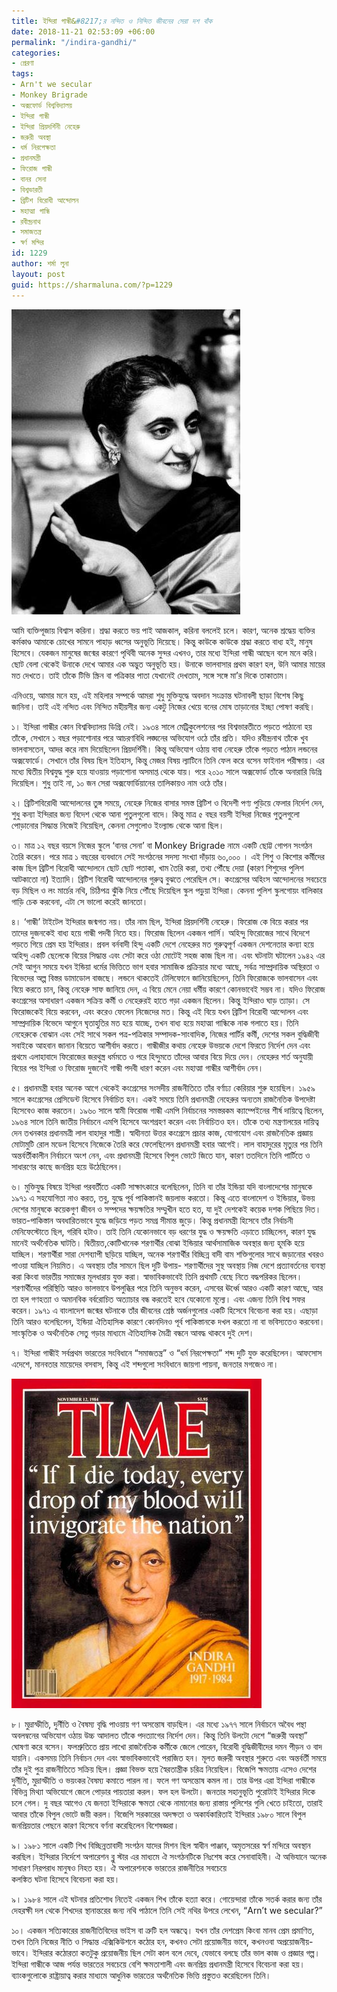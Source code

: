 ```yaml
---
title: ইন্দিরা গান্ধী&#8217;র নন্দিত ও নিন্দিত জীবনের সেরা দশ বাঁক
date: 2018-11-21 02:53:09 +06:00
permalink: "/indira-gandhi/"
categories:
- প্রেরণা
tags:
- Arn't we secular
- Monkey Brigrade
- অক্সফোর্ড বিশ্ববিদ্যালয়
- ইন্দিরা গান্ধী
- ইন্দিরা প্রিয়দর্শিনী নেহেরু
- জরুরী অবস্থা
- ধর্ম নিরপেক্ষতা
- প্রধানমন্ত্রী
- ফিরোজ গান্ধী
- বানর সেনা
- বিশ্বভারতী
- ব্রিটিশ বিরোধী আন্দোলন
- মহাত্মা গান্ধি
- রবীন্দ্রনাথ
- সমাজতন্ত্র
- স্বর্ণ মন্দির
id: 1229
author: শর্মা লুনা
layout: post
guid: https://sharmaluna.com/?p=1229
---
```


[![](/assets/images/wp-content/uploads/2018/11/46494540_2224602440883743_809360267371610112_n-1.jpg)](/assets/images/wp-content/uploads/2018/11/46494540_2224602440883743_809360267371610112_n-1.jpg)

আমি ব্যক্তিপূজায় বিশ্বাস করিনা। শ্রদ্ধা করতে ভয় পাই আজকাল, করিনা বললেই চলে। কারণ, অনেক শ্রদ্ধেয় ব্যক্তির কর্মকাণ্ড আমাকে চোখের সামনে পাহাড় ধ্বসের অনুভূতি দিয়েছে। কিন্তু কাউকে কাউকে শ্রদ্ধা করতে বাধ্য হই, মানুষ হিসেবে। যেকজন মানুষের জন্মের কারণে পৃথিবী অনেক সুন্দর এখনও, তার মধ্যে ইন্দিরা গান্ধী আছেন বলে মনে করি। ছোট বেলা থেকেই উনাকে দেখে আমার এক অদ্ভুত অনুভূতি হয়। উনাকে ভালবাসার প্রথম কারণ হল, উনি আমার মায়ের মত দেখতে। তাই তাঁকে টিভি স্ক্রিন বা পত্রিকার পাতা যেখানেই দেখতাম, সঙ্গে সঙ্গে মা’র দিকে তাকাতাম।

এনিওয়ে, আমার মনে হয়, এই মহিলার সম্পর্কে আমরা শুধু মুক্তিযুদ্ধে অবদান সংক্রান্ত ঘটনাবলী ছাড়া বিশেষ কিছু জানিনা। তাই এই নন্দিত এবং নিন্দিত মহীয়সীর জন্য একটু নিজের খেয়ে বনের মোষ তাড়ানোর ইচ্ছা পোষণ করছি।

১। ইন্দিরা গান্ধীর কোন বিশ্ববিদ্যালয় ডিগ্রি নেই। ১৯৩৪ সালে মেট্রিকুলেশনের পর বিশ্বভারতীতে পড়তে পাঠানো হয় তাঁকে, সেখানে ১ বছর পড়াশোনার পরে আচরণবিধি লঙ্ঘনের অভিযোগ ওঠে তাঁর প্রতি। যদিও রবীন্দ্রনাথ তাঁকে খুব ভালবাসতেন, আদর করে নাম দিয়েছিলেন প্রিয়দর্শিনী। কিন্তু অভিযোগ ওঠায় বাবা নেহেরু তাঁকে পড়তে পাঠান লন্ডনের অক্সফোর্ডে। সেখানে তাঁর বিষয় ছিল ইতিহাস, কিন্তু মেজর বিষয় ল্যাটিনে তিনি ফেল করে বসেন ফাইনাল পরীক্ষায়। এর মধ্যে দ্বিতীয় বিশ্বযুদ্ধ শুরু হয়ে যাওয়ায় পড়াশোনা অসমাপ্ত থেকে যায়। পরে ২০১০ সালে অক্সফোর্ড তাঁকে অনারারি ডিগ্রি দিয়েছিল। শুধু তাই না, ১০ জন সেরা অক্সফোর্ডিয়ানের তালিকায়ও নাম ওঠে তাঁর।

২। ব্রিটিশবিরোধী আন্দোলনের তুঙ্গ সময়ে, নেহেরু নিজের বাসার সমস্ত ব্রিটিশ ও বিদেশী পণ্য পুড়িয়ে ফেলার নির্দেশ দেন, শুধু কন্যা ইন্দিরার জন্য বিদেশ থেকে আনা পুতুলগুলো বাদে। কিন্তু মাত্র ৫ বছর বয়সী ইন্দিরা নিজের পুতুলগুলো পোড়ানোর সিদ্ধান্ত নিজেই নিয়েছিল, কেননা সেগুলোও ইংল্যান্ড থেকে আনা ছিল।

৩। মাত্র ১২ বছর বয়সে নিজের স্কুলে ‘বানর সেনা’ বা Monkey Brigrade নামে একটি ছোট্ট গোপন সংগঠন তৈরি করেন। পরে মাত্র ১ বছরের ব্যবধানে সেই সংগঠনের সদস্য সংখ্যা দাঁড়ায় ৬০,০০০ । এই শিশু ও কিশোর কর্মীদের কাজ ছিল ব্রিটিশ বিরোধী আন্দোলনে ছোট ছোট পতাকা, খাম তৈরি করা, তথ্য পৌঁছে দেয়া (কারণ শিশুদের পুলিশ আটকাতো না) ইত্যাদি। ব্রিটিশ বিরোধী আন্দোলনের গুরুত্ব বুঝতে পেরেছিল সে। কংগ্রেসের অহিংস আন্দোলনের সবচেয়ে বড় মিছিল ও লং মার্চের নথি, চিঠিপত্র ঝুঁকি নিয়ে পৌঁছে দিয়েছিল স্কুল পড়ুয়া ইন্দিরা। কেননা পুলিশ স্কুলগোয়ং বালিকার গাড়ি চেক করবেনা, এটা সে ভালো করেই জানতো।

৪। ‘গান্ধী’ টাইটেল ইন্দিরার জন্মগত নয়। তাঁর নাম ছিল, ইন্দিরা প্রিয়দর্শিনী নেহেরু। ফিরোজ কে বিয়ে করার পর তাদের দুজনকেই বাধ্য হয়ে গান্ধী পদবী নিতে হয়। ফিরোজ ছিলেন একজন পার্সি। অহিন্দু ফিরোজের সাথে বিদেশে পড়তে গিয়ে প্রেম হয় ইন্দিরার। প্রবল বর্নবাদী হিন্দু একটি দেশে নেহেরুর মত গুরুত্বপূর্ণ একজন দেশনেতার কন্যা হয়ে অহিন্দু একটি ছেলেকে বিয়ের সিদ্ধান্ত এবং সেটা করে ওঠা মোটেই সহজ কাজ ছিল না। এবং ঘটনাটা ঘটালেন ১৯৪২ এর সেই আগুন সময়ে যখন ইন্ডিয়া ধর্মের ভিত্তিতে ভাগ হবার সামাজিক প্রক্রিয়ার মধ্যে আছে, সর্বত্র সাম্প্রদায়িক অস্থিরতা ও বিভেদের অল্প বিস্তর ডামাডোল বাজছে। লন্ডনে থাকতেই টেলিফোনে জানিয়েছিলেন, তিনি ফিরোজকে ভালবাসেন এবং বিয়ে করতে চান, কিন্তু নেহেরু সাফ জানিয়ে দেন, এ বিয়ে মেনে নেয়া ধর্মীয় কারণে কোনভাবেই সম্ভব না। যদিও ফিরোজ কংগ্রেসের অসাধারণ একজন সক্রিয় কর্মী ও নেহেরুরই হাতে গড়া একজন ছিলেন। কিন্তু ইন্দিরাও ঘাড় ত্যাড়া। সে ফিরোজকেই বিয়ে করবেন, এবং করেও ফেলেন নিজেদের মত। কিন্তু এই বিয়ে যখন ব্রিটিশ বিরোধী আন্দোলন এবং সাম্প্রদায়িক বিভেদে আগুনে ঘৃতাহুতির মত হয়ে যাচ্ছে, তখন বাধ্য হয়ে মহাত্মা গান্ধিকে নাক গলাতে হয়। তিনি নেহেরুকে বোঝান এবং সেই সাথে সকল পত্র-পত্রিকার সম্পাদক-সাংবাদিক, নিজের পার্টির কর্মী, দেশের সকল বুদ্ধিজীবী সবাইকে আহবান জানান বিয়েতে আশীর্বাদ করতে। গান্ধীজীর কথায় নেহেরু উভয়কে দেশে ফিরতে নির্দেশ দেন এবং প্রথমে এলাহাবাদে ফিরোজের জরথুস্ত্র ধর্মমতে ও পরে হিন্দুমতে তাঁদের আবার বিয়ে দিয়ে দেন। নেহেরুর শর্ত অনুযায়ী বিয়ের পর ইন্দিরা ও ফিরোজ দুজনেই গান্ধী পদবী ধারণ করেন এবং মহাত্মা গান্ধীর আশীর্বাদ নেন।

৫। প্রধানমন্ত্রী হবার অনেক আগে থেকেই কংগ্রেসের সংসদীয় রাজনীতিতে তাঁর বর্ণাঢ্য কেরিয়ার শুরু হয়েছিল। ১৯৫৯ সালে কংগ্রেসের প্রেসিডেন্ট হিসেবে নির্বাচিত হন। একই সময়ে তিনি প্রধানমন্ত্রী নেহেরুর অন্যতম রাজনৈতিক উপদেষ্টা হিসেবেও কাজ করতেন। ১৯৬০ সালে স্বামী ফিরোজ গান্ধী এমপি নির্বাচনের সমস্তরকম ক্যাম্পেইনের শীর্ষ দায়িত্বে ছিলেন, ১৯৬৪ সালে তিনি জাতীয় নির্বাচনে এমপি হিসেবে অংশগ্রহণ করেন এবং নির্বাচিতও হন। তাঁকে তথ্য মন্ত্রণালয়ের দায়িত্ব দেন তখনকার প্রধানমত্রী লাল বাহাদুর শাস্ত্রী। স্বাধীনতা উত্তর কংগ্রেসে প্রচার কাজ, যোগাযোগ এবং রাজনৈতিক প্রজ্ঞায় মোটামুটি রোল মডেল হিসেবে নিজেকে তৈরি করে ফেলেছিলেন প্রধানমন্ত্রী হবার আগেই। লাল বাহাদুরের মৃত্যুর পর তিনি অন্তর্বর্তীকালীন নির্বাচনে অংশ নেন, এবং প্রধানমন্ত্রী হিসেবে বিপুল ভোটে জিতে যান, কারণ ততদিনে তিনি পার্টিতে ও সাধারণের কাছে জনপ্রিয় হয়ে উঠেছিলেন।

৬। মুক্তিযুদ্ধ বিষয়ে ইন্দিরা পরবর্তীতে একটি সাক্ষাৎকারে বলেছিলেন, তিনি বা তাঁর ইন্ডিয়া যদি বাংলাদেশের মানুষকে ১৯৭১ এ সহযোগিতা নাও করত, তবু, যুদ্ধে পূর্ব পাকিস্তানই জয়লাভ করতো। কিন্তু এতে বাংলাদেশ ও ইন্ডিয়ার, উভয় দেশের মানুষকে কয়েকগুণ জীবন ও সম্পদের ক্ষয়ক্ষতির সম্মুখীন হতে হত, যা দুই দেশকেই কয়েক দশক পিছিয়ে দিত। ভারত-পাকিস্তান অবধারিতভাবে যুদ্ধে জড়িয়ে পড়ত সমগ্র সীমান্ত জুড়ে। কিন্তু প্রধানমন্ত্রী হিসেবে তাঁর নির্বাচনী মেনিফেস্টোতে ছিল, গরিবি হটাও। তাই তিনি যেকোনভাবে বড় ধরণের যুদ্ধ ও ক্ষয়ক্ষতি এড়াতে চাচ্ছিলেন, কারণ যুদ্ধ মানেই অর্থনৈতিক ঘাটতি। দ্বিতীয়ত,কোটিখানেক শরণার্থীর বোঝা ইন্ডিয়ার আর্থসামাজিক অবস্থার জন্য হূমকি হয়ে যাচ্ছিল। শরণার্থীরা সারা দেশব্যাপী ছড়িয়ে যাচ্ছিল, অনেক শরণার্থীর বিচ্ছিন্ন বাদী বাম শক্তিগুলোর সাথে জড়ানোর খবরও পাওয়া যাচ্ছিল নিয়মিত। এ অবস্থায় তাঁর সামনে ছিল দুটি উপায়- শরণার্থীদের সুস্থ অবস্থায় নিজ দেশে প্রত্যাবর্তনের ব্যবস্থা করা কিংবা ভারতীয় সমাজের মূলধারায় যুক্ত করা। স্বাভাবিকভাবেই তিনি প্রথমটি বেছে নিতে বদ্ধপরিকর ছিলেন। শরণার্থীদের পরিস্থিতি আরও ভালভাবে উপলুব্ধির পরে তিনি অনুভব করেন, এসবের ঊর্ধ্বে আরও একটি কারণ আছে, আর তা হল গণহত্যা ও অমানবিক বর্বরোচিত অত্যাচার বন্ধ করতেই হবে যেকোনো মূল্যে। এবং এজন্য তিনি বিশ্ব সফর করেন। ১৯৭১ এ বাংলাদেশ জন্মের ঘটনাকে তাঁর জীবনের শ্রেষ্ঠ অর্জনগুলোর একটি হিসেবে বিবেচনা করা হয়। এছাড়া তিনি আরও বলেছিলেন, ইন্ডিয়া ঐতিহাসিক কারণে কোনদিনও পূর্ব পাকিস্তানকে দখল করতো না বা ভবিস্যতেও করবেনা। সাংস্কৃতিক ও অর্থনৈতিক সেতু গড়ার মাধ্যমে ঐতিহাসিক মৈত্রী বন্ধনে আবদ্ধ থাকবে দুই দেশ।

৭। ইন্দিরা গান্ধীই সর্বপ্রথম ভারতের সংবিধানে “সমাজতন্ত্র” ও “ধর্ম নিরপেক্ষতা” শব্দ দুটি যুক্ত করেছিলেন। আফসোস এদেশে, মানবতার মায়েদের বসবাস, কিন্তু এই শব্দগুলো সংবিধানে জায়গা পায়না, জনতার মগজেও না।

[![](/assets/images/wp-content/uploads/2018/11/46508869_2224602774217043_1162736192072974336_n.jpg)](/assets/images/wp-content/uploads/2018/11/46508869_2224602774217043_1162736192072974336_n.jpg)

৮। মুদ্রাস্ফীতি, দুর্নীতি ও বৈষম্য বৃদ্ধি পাওয়ায় গণ অসন্তোষ বাড়ছিল। এর মধ্যে ১৯৭৭ সালে নির্বাচনে অবৈধ পন্থা অবলম্বনের অভিযোগ ওঠায় উচ্চ আদালত তাঁকে পদত্যাগের নির্দেশ দেন। কিন্তু তিনি উলটো দেশে “জরুরী অবস্থা” ঘোষণা করে বসেন। ফলশ্রুতিতে প্রায় লাখো রাজনৈতিক কর্মীকে জেলে পোরেন, বিরোধী বুদ্ধিজীবীদের দমন পীড়ন ও বাদ যায়নি। একসময় তিনি নির্বাচন দেন এবং স্বাভাবিকভাবেই পরাজিত হন। মূলত জরুরী অবস্থার শুরুতে এবং অন্তর্বর্তী সময়ে তাঁর দুই পুত্র রাজনীতিতে সক্রিয় ছিল। প্রজ্ঞা বিভক্ত হয়ে স্বৈরতান্ত্রীক চরিত্র নিয়েছিল। বিজেপি ক্ষমতায় এসেও দেশের দুর্নীতি, মুদ্রাস্ফীতি ও ভয়ংকর বৈষম্য কমাতে পারল না। ফলে গণ অসন্তোষ কমল না। তার উপর এরা ইন্দিরা গান্ধীকে বিভিন্ন মিথ্যা অভিযোগে জেলে পোড়ার পায়তারা করল। ফল হল উলটো। জনতার সহানুভূতি পুরোটাই ইন্দিরার দিকে চলে গেল। দু বছর আগেও যে জনতা ইন্দিরাকে ক্ষমতা থেকে নামানোর জন্য রাস্তায় পুলিশের গুলি খেতে চাইতো, তারাই আবার তাঁকে বিপুল ভোটে জয়ী করল। বিজেপি সরকারের অদক্ষতা ও অকার্যকারিতাই ইন্দিরার ১৯৮০ সালে বিপুল জনপ্রিয়তার পেছনে কারণ হিসেবে বর্ণনা করেছিলেন বিশেষজ্ঞরা।

৯। ১৯৮১ সালে একটি শিখ বিচ্ছিন্নতাবাদী সংগঠন যাদের মিশন ছিল স্বাধীন পাঞ্জাব, অমৃতসরের স্বর্ণ মন্দিরে অবস্থান করছিল। ইন্দিরার নির্দেশে অপারেশন ব্লু স্টার এর মাধ্যমে ঐ সংগঠনটিকে নিঃশেষ করে সেনাবাহিনী। ঐ অভিযানে অনেক সাধারণ নিরপরাধ মানুষও নিহত হয়। ঐ অপারেশনকে ভারতের রাজনীতির সবচেয়ে  
কলঙ্কিত ঘটনা হিসেবে বিবেচনা করা হয়।

৯। ১৯৮৪ সালে এই ঘটনার প্রতিশোধ নিতেই একজন শিখ তাঁকে হত্যা করে। গোয়েন্দারা তাঁকে সতর্ক করার জন্য তাঁর দেহরক্ষী দল থেকে শিখদের স্থানান্তরের জন্য নথি পাঠালে তিনি সেই নথির উপরে লেখেন, “Arn’t we secular?”

১০। একজন সত্যিকারের রাজনীতিবিদের ভাইস বা ত্রুটি হল অন্ধত্বে। যখন তাঁর দেশপ্রেম কিংবা মানব প্রেম প্রমাণিত, তখন তিনি নিজের নীতি ও সিদ্ধান্ত এক্সিকিউশনে কঠোর হন, কখনও সেটা প্রয়োজনীয় ভাবে, কখনওবা অপ্রয়োজনীয়-ভাবে। ইন্দিরার কঠোরতা কতটুকু প্রয়োজনীয় ছিল সেটা কাল বলে দেবে, যেভাবে বলছে তাঁর ভাল কাজ ও প্রজ্ঞার গল্প। ইন্দিরা গান্ধীকে আজ পর্যন্ত ভারতের সবচেয়ে বেশি ক্ষমতাশালী এবং জনপ্রিয় প্রধানমন্ত্রী হিসেবে বিবেচনা করা হয়। ব্যাংকগুলোকে রাষ্ট্রায়াত্ব করার মাধ্যমে আধুনিক ভারতের অর্থনৈতিক ভিত্তি প্রস্তুতও করেছিলেন তিনি।

